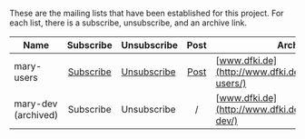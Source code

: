 These are the mailing lists that have been established for this project. For each list, there is a subscribe, unsubscribe, and an archive link.

| Name | Subscribe | Unsubscribe | Post | Archive | 
| ------------- |:-------------:| ------------- |:-------------:| ------------- |
| mary-users | [Subscribe](mailto:mary-users-request@dfki.de?subject=subscribe) | [Unsubscribe](mailto:mary-users-request@dfki.de?subject=unsubscribe) | [Post](mailto:mary-users@dfki.de) | [www.dfki.de](http://www.dfki.de/pipermail/mary-users/) |
| mary-dev (archived) | Subscribe | Unsubscribe | / | [www.dfki.de](http://www.dfki.de/pipermail/mary-dev/) |